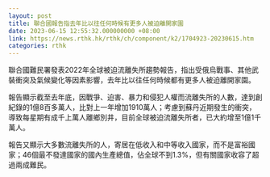 ```yaml
---
layout: post
title: 聯合國報告指去年比以往任何時候有更多人被迫離開家園
date: 2023-06-15 12:55:32.000000000 +08:00
link: https://news.rthk.hk/rthk/ch/component/k2/1704923-20230615.htm
categories: rthk
---
```


聯合國難民署發表2022年全球被迫流離失所趨勢報告，指出受俄烏戰事、其他武裝衝突及氣候變化等因素影響，去年比以往任何時候都有更多人被迫離開家園。

報告顯示截至去年底，因戰爭、迫害、暴力和侵犯人權而流離失所的人數，達到創紀錄的1億8百多萬人，比對上一年增加1910萬人；考慮到蘇丹近期發生的衝突，導致每星期有成千上萬人離鄉別井，目前全球被迫流離失所者，已大約增至1億1千萬人。

報告又顯示大多數流離失所的人，寄居在低收入和中等收入國家，而不是富裕國家；46個最不發達國家的國內生產總值，佔全球不到1.3%，但有關國家收容了超過兩成難民。
